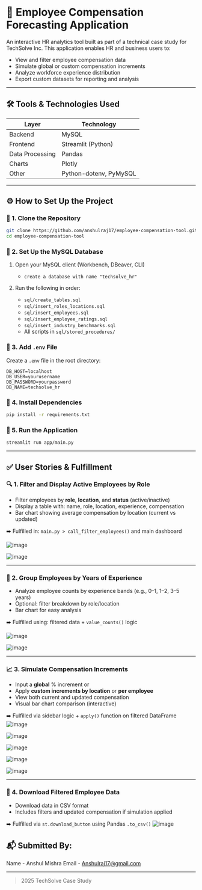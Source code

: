 # 💼 Employee Compensation Forecasting Application

An interactive HR analytics tool built as part of a technical case study for TechSolve Inc. This application enables HR and business users to:

* View and filter employee compensation data
* Simulate global or custom compensation increments
* Analyze workforce experience distribution
* Export custom datasets for reporting and analysis

---

## 🛠️ Tools & Technologies Used

| Layer           | Technology             |
| --------------- | ---------------------- |
| Backend         | MySQL                  |
| Frontend        | Streamlit (Python)     |
| Data Processing | Pandas                 |
| Charts          | Plotly                 |
| Other           | Python-dotenv, PyMySQL |

---

## ⚙️ How to Set Up the Project

### 📂 1. Clone the Repository

```bash
git clone https://github.com/anshulraj17/employee-compensation-tool.git
cd employee-compensation-tool
```

### 🧱 2. Set Up the MySQL Database

1. Open your MySQL client (Workbench, DBeaver, CLI)
   * `create a database with name "techsolve_hr"`
2. Run the following in order:
    
   * `sql/create_tables.sql`
   * `sql/insert_roles_locations.sql`
   * `sql/insert_employees.sql`
   * `sql/insert_employee_ratings.sql`
   * `sql/insert_industry_benchmarks.sql`
   * All scripts in `sql/stored_procedures/`

### 🔐 3. Add `.env` File

Create a `.env` file in the root directory:

```
DB_HOST=localhost
DB_USER=yourusername
DB_PASSWORD=yourpassword
DB_NAME=techsolve_hr
```

### 🐍 4. Install Dependencies

```bash
pip install -r requirements.txt
```

### 🚀 5. Run the Application

```bash
streamlit run app/main.py
```

---

## ✅ User Stories & Fulfillment

### 🔍 1. Filter and Display Active Employees by Role

* Filter employees by **role**, **location**, and **status** (active/inactive)
* Display a table with: name, role, location, experience, compensation
* Bar chart showing average compensation by location (current vs updated)

➡️ Fulfilled in: `main.py > call_filter_employees()` and main dashboard


![image](https://github.com/user-attachments/assets/a94ed15e-ba12-4299-928a-0c4662b9efbc)



![image](https://github.com/user-attachments/assets/a2de719f-a1d9-4f93-9683-53abe6684ace)

---

### 🧠 2. Group Employees by Years of Experience

* Analyze employee counts by experience bands (e.g., 0–1, 1–2, 3–5 years)
* Optional: filter breakdown by role/location
* Bar chart for easy analysis

➡️ Fulfilled using: filtered data + `value_counts()` logic

![image](https://github.com/user-attachments/assets/310a819e-f5e4-448b-88b5-5bf248210fb2)

![image](https://github.com/user-attachments/assets/8ca89a0e-8b2b-4cbb-a4f7-bc5cb96d5339)

---

### 📈 3. Simulate Compensation Increments

* Input a **global** % increment or
* Apply **custom increments by location** or **per employee**
* View both current and updated compensation
* Visual bar chart comparison (interactive)

➡️ Fulfilled via sidebar logic + `apply()` function on filtered DataFrame
![image](https://github.com/user-attachments/assets/265e4f2c-9638-49b9-9573-08c40ac24e87)



![image](https://github.com/user-attachments/assets/00a8760f-89e1-442e-88ed-4feb6c1cc680)



![image](https://github.com/user-attachments/assets/81f3cd49-0b77-4759-8a3a-167f53fbb462)

![image](https://github.com/user-attachments/assets/a2aff6a1-be5c-44bf-9101-12d7b9d6d31c)


![image](https://github.com/user-attachments/assets/6c9853a7-005e-4501-a0a3-4459609b9f97)

---

### 📁 4. Download Filtered Employee Data

* Download data in CSV format
* Includes filters and updated compensation if simulation applied

➡️ Fulfilled via `st.download_button` using Pandas `.to_csv()`
![image](https://github.com/user-attachments/assets/27a9e40c-dfb2-469e-9244-22a51a610106)



## 📬 Submitted By:

Name - Anshul Mishra
Email - Anshulraj17@gmail.com

---

>  2025 TechSolve Case Study 
